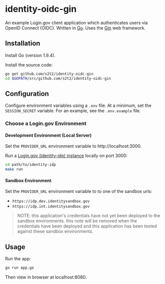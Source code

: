 # identity-oidc-gin

An example Login.gov client application which authenticates users via OpenID Connect (OIDC). Written in [Go](https://golang.org/). Uses the [Gin](https://gin-gonic.github.io/gin/) web framework.

## Installation

Install Go (version 1.9.4).

Install the source code:

```sh
go get github.com/s2t2/identity-oidc-gin
cd $GOPATH/src/github.com/s2t2/identity-oidc-gin
```

## Configuration

Configure environment variables using a `.env` file. At a minimum, set the `SESSION_SECRET` variable. For an example, see the `.env.example` file.

### Choose a Login.gov Environment

#### Development Environment (Local Server)

Set the `PROVIDER_URL` environment variable to http://localhost:3000.

Run a [Login.gov (identity-idp) instance](https://github.com/18F/identity-idp/) locally on port 3000:

```sh
cd path/to/identity-idp
make run
```

#### Sandbox Environment

Set the `PROVIDER_URL` environment variable to to one of the sandbox urls:

  + `https://idp.dev.identitysandbox.gov`
  + `https://idp.int.identitysandbox.gov`

> NOTE: this application's credentials have not yet been deployed to the sandbox environments. this note will be removed when the credentials have been deployed and this application has been tested against these sandbox environments.

## Usage

Run the app:

```sh
go run app.go
```

Then view in browser at localhost:8080.
